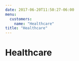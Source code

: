 ```yaml
---
date: 2017-06-20T11:50:27-06:00
menu:
  customers:
    name: "Healthcare"
title: "Healthcare"
---
```


# Healthcare